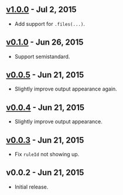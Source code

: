 ## [v1.0.0] - Jul  2, 2015

* Add support for `.files(...)`.

## [v0.1.0] - Jun 26, 2015

* Support semistandard.

## [v0.0.5] - Jun 21, 2015

* Slightly improve output appearance again.

## [v0.0.4] - Jun 21, 2015

* Slightly improve output appearance.

## [v0.0.3] - Jun 21, 2015

* Fix `ruleId` not showing up.

## v0.0.2 - Jun 21, 2015

* Initial release.

[v0.0.3]: https://github.com/rstacruz/mocha-standard/compare/v0.0.2...v0.0.3
[v0.0.4]: https://github.com/rstacruz/mocha-standard/compare/v0.0.3...v0.0.4
[v0.0.5]: https://github.com/rstacruz/mocha-standard/compare/v0.0.4...v0.0.5
[v0.1.0]: https://github.com/rstacruz/mocha-standard/compare/v0.0.5...v0.1.0
[v1.0.0]: https://github.com/rstacruz/mocha-standard/compare/v0.1.0...v1.0.0
